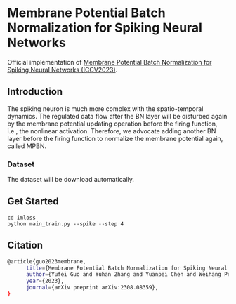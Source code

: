 # Membrane Potential Batch Normalization for Spiking Neural Networks

Official implementation of [Membrane Potential Batch Normalization for Spiking Neural Networks (ICCV2023)](https://arxiv.org/abs/2308.06787).

## Introduction

The spiking neuron is much more complex with the spatio-temporal dynamics. The regulated data flow after the BN layer will be disturbed again by the membrane potential updating operation before the firing function, i.e., the nonlinear activation. Therefore, we advocate adding another BN layer before the firing function to normalize the membrane potential again, called MPBN.

### Dataset

The dataset will be download automatically.

## Get Started

```
cd imloss
python main_train.py --spike --step 4 
```

## Citation

```bash
@article{guo2023membrane,
      title={Membrane Potential Batch Normalization for Spiking Neural Networks}, 
      author={Yufei Guo and Yuhan Zhang and Yuanpei Chen and Weihang Peng and Xiaode Liu and Liwen Zhang and Xuhui Huang and Zhe Ma},
      year={2023},
      journal={arXiv preprint arXiv:2308.08359},
}
```
